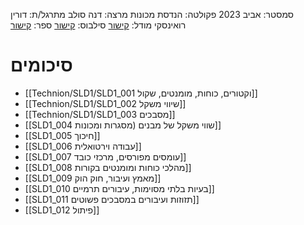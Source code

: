 סמסטר: אביב 2023
פקולטה: הנדסת מכונות
מרצה: דנה סולב
מתרגל/ת: דורין רואינסקי
מודל: [קישור](https://moodle2223.technion.ac.il/course/view.php?id=2397)
סילבוס: [קישור](https://moodle2223.technion.ac.il/pluginfile.php/390415/mod_resource/content/1/%D7%A1%D7%99%D7%9C%D7%91%D7%95%D7%A1%20%D7%90%D7%91%D7%99%D7%91%20%D7%AA%D7%A9%D7%A4%D7%92.pdf)
ספר: [קישור](https://libgen.rs/search.php?req=J.+L.+Meriam&open=0&res=25&view=simple&phrase=1&column=author)
# סיכומים
- [[Technion/SLD1/SLD1_001 וקטורים, כוחות, מומנטים, שקול]]
- [[Technion/SLD1/SLD1_002 שיווי משקל]]
- [[Technion/SLD1/SLD1_003 מסבכים]]
- [[SLD1_004 שווי משקל של מבנים (מסגרות ומכונות]]
- [[SLD1_005 חיכוך]]
- [[SLD1_006 עבודה וירטואלית]]
- [[SLD1_007 עומסים מפורסים, מרכזי כובד]]
- [[SLD1_008 מהלכי כוחות ומומנטים בקורות]]
- [[SLD1_009 מאמץ ועיבור, חוק הוק]]
- [[SLD1_010 בעיות בלתי מסוימות, עיבורים תרמיים]]
- [[SLD1_011 תזוזות ועיבורים במסבכים פשוטים]]
- [[SLD1_012 פיתול]]